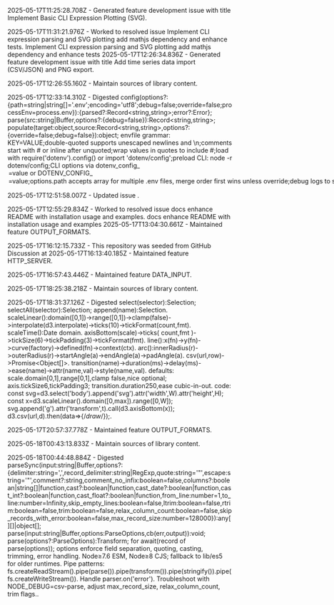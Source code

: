 2025-05-17T11:25:28.708Z - Generated feature development issue with title Implement Basic CLI Expression Plotting (SVG).

2025-05-17T11:31:21.976Z - Worked to resolved issue Implement CLI expression parsing and SVG plotting add mathjs dependency and enhance tests. Implement CLI expression parsing and SVG plotting add mathjs dependency and enhance tests
2025-05-17T12:26:34.836Z - Generated feature development issue with title Add time series data import (CSV/JSON) and PNG export.

2025-05-17T12:26:55.160Z - Maintain sources of library content.

2025-05-17T12:33:14.310Z - Digested config(options?:{path=string|string[]='.env';encoding='utf8';debug=false;override=false;processEnv=process.env}):{parsed?:Record<string,string>;error?:Error}; parse(src:string|Buffer,options?:{debug=false}):Record<string,string>; populate(target:object,source:Record<string,string>,options?:{override=false;debug=false}):object; envfile grammar: KEY=VALUE;double-quoted supports unescaped newlines and \n;comments start with # or inline after unquoted;wrap values in quotes to include #;load with require('dotenv').config() or import 'dotenv/config';preload CLI: node -r dotenv/config;CLI options via dotenv_config_<option>=value or DOTENV_CONFIG_<OPTION>=value;options.path accepts array for multiple .env files, merge order first wins unless override;debug logs to stderr;override replaces existing env vars;best practices: load early, per-environment .env, gitignore .env, use dotenv-expand for var expansion;React requires REACT_APP_ prefix or DefinePlugin;front-end polyfill via node-polyfill-webpack-plugin or dotenv-webpack;troubleshoot with debug: true, correct path, override flag, prefix for React..

2025-05-17T12:51:58.007Z - Updated issue .

2025-05-17T12:55:29.834Z - Worked to resolved issue docs enhance README with installation usage and examples. docs enhance README with installation usage and examples
2025-05-17T13:04:30.661Z - Maintained feature OUTPUT_FORMATS.

2025-05-17T16:12:15.733Z - This repository was seeded from GitHub Discussion  at 
2025-05-17T16:13:40.185Z - Maintained feature HTTP_SERVER.

2025-05-17T16:57:43.446Z - Maintained feature DATA_INPUT.

2025-05-17T18:25:38.218Z - Maintain sources of library content.

2025-05-17T18:31:37.126Z - Digested select(selector):Selection; selectAll(selector):Selection; append(name):Selection. scaleLinear():domain([0,1])->range([0,1])->clamp(false)->interpolate(d3.interpolate)->ticks(10)->tickFormat(count,fmt). scaleTime():Date domain. axisBottom(scale)->ticks( count,fmt )->tickSize(6)->tickPadding(3)->tickFormat(fmt). line():x(fn)->y(fn)->curve(factory)->defined(fn)->context(ctx). arc():innerRadius(r)->outerRadius(r)->startAngle(a)->endAngle(a)->padAngle(a). csv(url,row)->Promise<Object[]>. transition(name)->duration(ms)->delay(ms)->ease(name)->attr(name,val)->style(name,val). defaults: scale.domain[0,1],range[0,1],clamp false,nice optional; axis.tickSize6,tickPadding3; transition.duration250,ease cubic-in-out. code: const svg=d3.select('body').append('svg').attr('width',W).attr('height',H); const x=d3.scaleLinear().domain([0,max]).range([0,W]); svg.append('g').attr('transform',t).call(d3.axisBottom(x)); d3.csv(url,d).then(data=>{/*draw*/});.

2025-05-17T20:57:37.778Z - Maintained feature OUTPUT_FORMATS.

2025-05-18T00:43:13.833Z - Maintain sources of library content.

2025-05-18T00:44:48.884Z - Digested parseSync(input:string|Buffer,options?:{delimiter:string=',',record_delimiter:string|RegExp,quote:string='"',escape:string='"',comment?:string,comment_no_infix:boolean=false,columns?:boolean|string[]|function,cast?:boolean|function,cast_date?:boolean|function,cast_int?:boolean|function,cast_float?:boolean|function,from_line:number=1,to_line:number=Infinity,skip_empty_lines:boolean=false,ltrim:boolean=false,rtrim:boolean=false,trim:boolean=false,relax_column_count:boolean=false,skip_records_with_error:boolean=false,max_record_size:number=128000}):any[][]|object[]; parse(input:string|Buffer,options:ParseOptions,cb(err,output)):void; parse(options?:ParseOptions):Transform; for await(record of parse(options)); options enforce field separation, quoting, casting, trimming, error handling. Node≥7.6 ESM, Node≥8 CJS; fallback to lib/es5 for older runtimes. Pipe patterns: fs.createReadStream().pipe(parse()).pipe(transform()).pipe(stringify()).pipe(fs.createWriteStream()). Handle parser.on('error'). Troubleshoot with NODE_DEBUG=csv-parse, adjust max_record_size, relax_column_count, trim flags..

